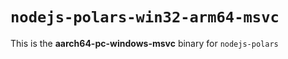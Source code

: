 # `nodejs-polars-win32-arm64-msvc`

This is the **aarch64-pc-windows-msvc** binary for `nodejs-polars`
